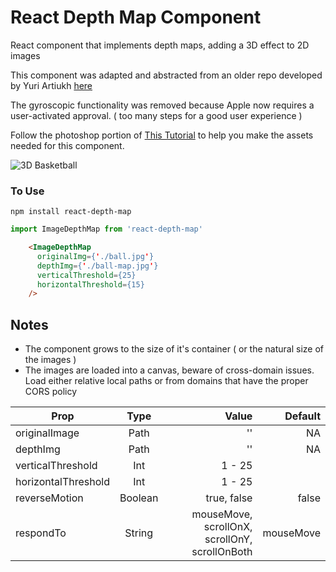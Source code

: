 # React Depth Map Component
React component that implements depth maps, adding a 3D effect to 2D images

This component was adapted and abstracted from an older repo developed by Yuri Artiukh [here](https://github.com/akella/fake3d)

The gyroscopic functionality was removed because Apple now requires a user-activated approval. ( too many steps for a good user experience )

Follow the photoshop portion of [This Tutorial](https://redstapler.co/3d-photo-from-image-javascript-tutorial/) to help you make the assets needed for this component. 

![3D Basketball](https://blaine-assets.s3-us-west-1.amazonaws.com/depth-map-example.gif)


### To Use
```
npm install react-depth-map
```

```javascript
import ImageDepthMap from 'react-depth-map'
```

```html
    <ImageDepthMap
      originalImg={'./ball.jpg'}
      depthImg={'./ball-map.jpg'}
      verticalThreshold={25}
      horizontalThreshold={15}
    />
```
## Notes
* The component grows to the size of it's container ( or the natural size of the images )
* The images are loaded into a canvas, beware of cross-domain issues. Load either relative local paths or from domains that have the proper CORS policy



| Prop        | Type           | Value  | Default  |
| ------------- |:-------------:| -----:| -----:|
| originalImage      | Path | '' | NA |
| depthImg      | Path  |   '' | NA |
| verticalThreshold | Int |  1 - 25 |
| horizontalThreshold | Int |  1 - 25 |
| reverseMotion | Boolean      |  true, false | false |
| respondTo | String  | mouseMove, scrollOnX, scrollOnY, scrollOnBoth | mouseMove |

